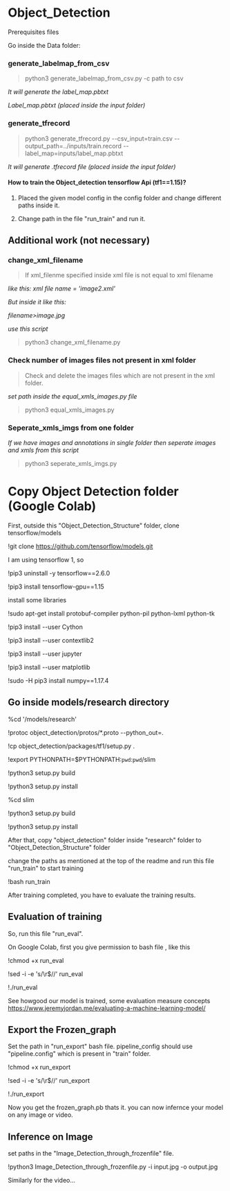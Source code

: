 # Object_Detection

Prerequisites files 

Go inside the Data folder:

### generate_labelmap_from_csv

>python3 generate_labelmap_from_csv.py -c path to csv

*It will generate the label_map.pbtxt*

*Label_map.pbtxt (placed inside the input folder)*

### generate_tfrecord 
>python3 generate_tfrecord.py --csv_input=train.csv  --output_path=../inputs/train.record --label_map=inputs/label_map.pbtxt

*It will generate .tfrecord file*
*(placed inside the input folder)*

#### How to train the Object_detection tensorflow Api (tf1==1.15)?

1. Placed the given model config in the config folder and change different paths inside it.

2. Change path in the file "run_train" and run it.

## Additional work (not necessary)

### change_xml_filename
>If xml_filenme specified inside xml file is not equal to xml filename

*like this: xml file name = 'image2.xml'*

*But inside it like this:*

*filename>image.jpg</filename>*

*use this script*
  
> python3 change_xml_filename.py

### Check number of images files not present in xml folder

>Check and delete the images files which are not present in the xml folder.

*set path inside the equal_xmls_images.py file*

>python3 equal_xmls_images.py 

### Seperate_xmls_imgs from one folder

*If we have images and annotations in single folder then seperate images and xmls from this script*

>python3 seperate_xmls_imgs.py

# Copy Object Detection folder (Google Colab)

First, outside this "Object_Detection_Structure" folder, clone tensorflow/models

!git clone https://github.com/tensorflow/models.git

I am using tensorflow 1, so

!pip3 uninstall -y tensorflow==2.6.0

!pip3 install tensorflow-gpu==1.15

install some libraries

!sudo apt-get install protobuf-compiler python-pil python-lxml python-tk

!pip3 install --user Cython

!pip3 install --user contextlib2

!pip3 install --user jupyter

!pip3 install --user matplotlib

!sudo -H pip3 install numpy==1.17.4

## Go inside models/research directory

%cd '/models/research'

!protoc object_detection/protos/*.proto --python_out=.

!cp object_detection/packages/tf1/setup.py .

!export PYTHONPATH=$PYTHONPATH:`pwd`:`pwd`/slim

!python3 setup.py build

!python3 setup.py install

%cd slim

!python3 setup.py build

!python3 setup.py install

After that, copy "object_detection" folder inside "research" folder to "Object_Detection_Structure" folder

change the paths as mentioned at the top of the readme and run this file "run_train" to start training

!bash run_train

After training completed, you have to evaluate the training results.

## Evaluation of training

So, run this file "run_eval". 

On Google Colab, first you give permission to bash file , like this

!chmod +x run_eval

!sed -i -e 's/\r$//' run_eval

!./run_eval

See howgood our model is trained, some evaluation measure concepts https://www.jeremyjordan.me/evaluating-a-machine-learning-model/

## Export the Frozen_graph

Set the path in "run_export" bash file. pipeline_config should use "pipeline.config" which is present in "train" folder.

!chmod +x run_export

!sed -i -e 's/\r$//' run_export

!./run_export

Now you get the frozen_graph.pb thats it. you can now infernce your model on any image or video.

## Inference on Image 

set paths in the "Image_Detection_through_frozenfile" file.

!python3 Image_Detection_through_frozenfile.py -i input.jpg -o output.jpg

Similarly for the video...
